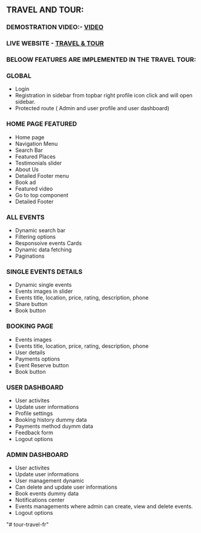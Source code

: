 
## TRAVEL AND TOUR:

### DEMOSTRATION VIDEO:- [VIDEO](https://www.awesomescreenshot.com/video/21630859?key=30c33d1cc2b034a607ed6de32cf729cc) 

### LIVE WEBSITE - [TRAVEL & TOUR](https://tour-travel-main.vercel.app/)

### BELOOW FEATURES ARE IMPLEMENTED IN THE TRAVEL TOUR:

### GLOBAL 
- Login 
- Registration in sidebar from topbar right profile icon click and will open sidebar.
- Protected route ( Admin and user profile and user dashboard)

### HOME PAGE FEATURED
- Home page
- Navigation Menu
- Search Bar
- Featured Places
- Testimonials slider
- About Us
- Detailed Footer menu
- Book ad
- Featured video
- Go to top component
- Detailed Footer

### ALL EVENTS
- Dynamic search bar
- Filtering options
- Responsoive events Cards
- Dynamic data fetching
- Paginations

### SINGLE EVENTS DETAILS
- Dynamic single events
- Events images in slider
- Events title, location, price, rating, description, phone
- Share button
- Book button

### BOOKING PAGE
- Events images 
- Events title, location, price, rating, description, phone
- User details
- Payments options
- Event Reserve button
- Book button

### USER DASHBOARD
- User activites
- Update user informations
- Profile settings 
- Booking history dummy data
- Payments method duymm data
- Feedback form
- Logout options

### ADMIN DASHBOARD
- User activites
- Update user informations
- User management dynamic 
- Can delete and update user informations
- Book events dummy data
- Notifications center
- Events managements where admin can create, view and  delete events.
- Logout options

<!-- 

git add .
git commit -m "read me file edited"
git push
npm run  build 

-->"# tour-travel-fr" 
